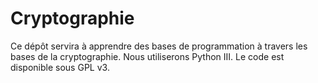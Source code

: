 Cryptographie
=============

Ce dépôt servira à apprendre des bases de programmation à travers les bases de la cryptographie.
Nous utiliserons Python III.
Le code est disponible sous GPL v3.
